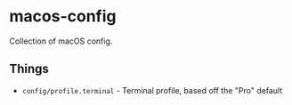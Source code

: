 # macos-config

Collection of macOS config.

## Things

- `config/profile.terminal` - Terminal profile, based off the "Pro" default
